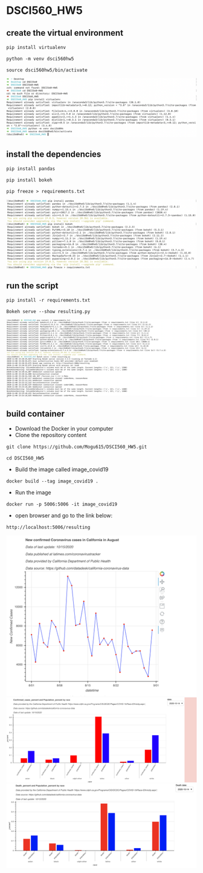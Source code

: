 # DSCI560_HW5

## create the virtual environment
```
pip install virtualenv
```
```
python -m venv dsci560hw5
```
```
source dsci560hw5/bin/activate
```
![image](https://github.com/Mogu615/DSCI560_HW5/blob/main/picture1.png)

## install the dependencies 
```
pip install pandas
```
```
pip install bokeh
```
```
pip freeze > requirements.txt
```
![image](https://github.com/Mogu615/DSCI560_HW5/blob/main/picture2.png)

## run the script
```
pip install -r requirements.txt
```
```
Bokeh serve --show resulting.py
```
![image](https://github.com/Mogu615/DSCI560_HW5/blob/main/picture3.png)

## build container
- Download the Docker in your computer
- Clone the repository content
```
git clone https://github.com/Mogu615/DSCI560_HW5.git
```
```
cd DSCI560_HW5
```
- Build the image called image_covid19
```
docker build --tag image_covid19 .
```
- Run the image
```
docker run -p 5006:5006 -it image_covid19
```
- open browser and go to the link below:
```
http://localhost:5006/resulting
```

![image](https://github.com/Mogu615/DSCI560_HW5/blob/main/image1.png)
![image](https://github.com/Mogu615/DSCI560_HW5/blob/main/image2.png)
![image](https://github.com/Mogu615/DSCI560_HW5/blob/main/image3.png)
